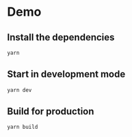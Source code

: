 # Demo

## Install the dependencies

```bash
yarn
```

## Start in development mode

```bash
yarn dev
```

## Build for production

```bash
yarn build
```
